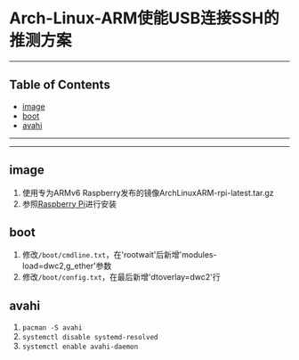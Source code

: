 # Arch-Linux-ARM使能USB连接SSH的推测方案

<!-- File: Arch-Linux-ARM使能USB连接SSH的推测方案.md -->
<!-- Auther: YJ -->
<!-- Email: yj1516268@outlook.com -->
<!-- Created Time: 2021-07-02 16:26:36 -->

---

## Table of Contents

<!-- vim-markdown-toc GFM -->

* [image](#image)
* [boot](#boot)
* [avahi](#avahi)

<!-- vim-markdown-toc -->

---

<!-- Object info -->

---

## image

1. 使用专为ARMv6 Raspberry发布的镜像ArchLinuxARM-rpi-latest.tar.gz
2. 参照[Raspberry Pi](https://archlinuxarm.org/platforms/armv6/raspberry-pi)进行安装

## boot

1. 修改`/boot/cmdline.txt`，在'rootwait'后新增'modules-load=dwc2,g_ether'参数
2. 修改`/boot/config.txt`，在最后新增'dtoverlay=dwc2'行

## avahi

1. `pacman -S avahi`
2. `systemctl disable systemd-resolved`
3. `systemctl enable avahi-daemon`
